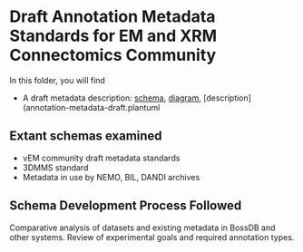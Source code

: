 # Draft Annotation Metadata Standards for EM and XRM Connectomics Community
In this folder, you will find
* A draft metadata description: [schema](annotation-metadata-draft.plantuml), [diagram](annotation-metadata.png), [description](annotation-metadata-draft.plantuml

## Extant schemas examined
* vEM community draft metadata standards
* 3DMMS standard
* Metadata in use by NEMO, BIL, DANDI archives

## Schema Development Process Followed
Comparative analysis of datasets and existing metadata in BossDB and other systems. Review of experimental goals and required annotation types.







        
